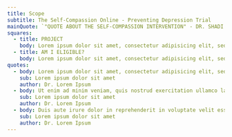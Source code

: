 ```yaml
---
title: Scope
subtitle: The Self-Compassion Online - Preventing Depression Trial
mainQuote: `"QUOTE ABOUT THE SELF-COMPASSION INTERVENTION" - DR. SHADI BESHAI`
squares:
  - title: PROJECT
    body: Lorem ipsum dolor sit amet, consectetur adipisicing elit, sed do eiusmod tempor incididunt ut labore et dolore magna aliqua. Ut enim ad minim veniam, quis nostrud exercitation ullamco laboris nisi ut aliquip ex ea commodo consequat. Duis aute irure dolor in reprehenderit in voluptate velit esse cillum dolore eu fugiat nulla pariatur.
  - title: AM I ELIGIBLE?
    body: Lorem ipsum dolor sit amet, consectetur adipisicing elit, sed do eiusmod tempor incididunt ut labore et dolore magna aliqua. Ut enim ad minim veniam, quis nostrud exercitation ullamco laboris nisi ut aliquip ex ea commodo consequat.
quotes:
  - body: Lorem ipsum dolor sit amet, consectetur adipisicing elit, sed do eiusmod tempor incididunt ut labore et dolore magna aliqua.
    sub: Lorem ipsum dolor sit amet
    author: Dr. Lorem Ipsum
  - body: Ut enim ad minim veniam, quis nostrud exercitation ullamco laboris nisi ut aliquip ex ea commodo consequat.
    sub: Lorem ipsum dolor sit amet
    author: Dr. Lorem Ipsum
  - body: Duis aute irure dolor in reprehenderit in voluptate velit esse cillum dolore eu fugiat nulla pariatur.
    sub: Lorem ipsum dolor sit amet
    author: Dr. Lorem Ipsum
---
```

